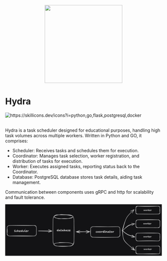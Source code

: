 <p align="center">
   <img src="https://ik.imagekit.io/ara0n/for_exceptional_broski.png" width="250" height="250">
</p>

# Hydra
<img src="https://skillicons.dev/icons?i=python,go,flask,postgresql,docker" alt="https://skillicons.dev/icons?i=python,go,flask,postgresql,docker" /> 

</br>
</br>

Hydra is a task scheduler designed for educational purposes, handling high task volumes across multiple workers. 
Written in Python and GO, it comprises:

- Scheduler: Receives tasks and schedules them for execution.
- Coordinator: Manages task selection, worker registration, and distribution of tasks for execution.
- Worker: Executes assigned tasks, reporting status back to the Coordinator.
- Database: PostgreSQL database stores task details, aiding task management.

Communication between components uses gRPC and http for scalability and fault tolerance.


![Hydra Hero](docs/HLD.png)